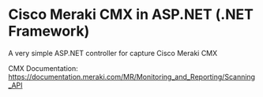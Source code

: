 # Cisco Meraki CMX in ASP.NET (.NET Framework)

A very simple ASP.NET controller for capture Cisco Meraki CMX 

CMX Documentation: 
https://documentation.meraki.com/MR/Monitoring_and_Reporting/Scanning_API

